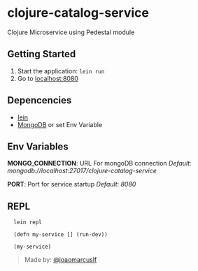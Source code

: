 # clojure-catalog-service

Clojure Microservice using Pedestal module

## Getting Started

1. Start the application: `lein run`
2. Go to [localhost:8080](http://localhost:8080/)

## Depencencies

- [lein](https://leiningen.org/)
- [MongoDB](https://www.mongodb.com/) or set Env Variable

## Env Variables

**MONGO_CONNECTION**: URL For mongoDB connection *Default: mongodb://localhost:27017/clojure-catalog-service*

**PORT**: Port for service startup *Default: 8080*

## REPL

```
  lein repl

  (defn my-service [] (run-dev))

  (my-service)
```

> Made by: [@joaomarcuslf](http://joaomarcuslf.github.io/)
